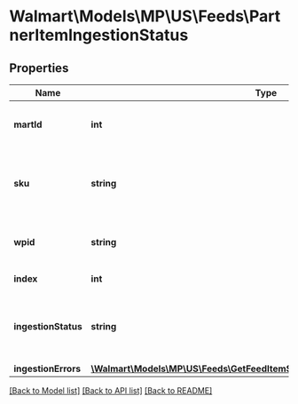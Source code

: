 # Walmart\Models\MP\US\Feeds\PartnerItemIngestionStatus

## Properties

Name | Type | Description | Notes
------------ | ------------- | ------------- | -------------
**martId** | **int** | Mart ID that a user or seller uses for a marketplace | [optional]
**sku** | **string** | An arbitrary alphanumeric unique ID, seller-specified, identifying each item. | [optional]
**wpid** | **string** | An alphanumeric product ID, generated by Walmart | [optional]
**index** | **int** | index of items in the feed | [optional]
**ingestionStatus** | **string** | Can be one of the following: DATA_ERROR, SYSTEM_ERROR, TIMEOUT_ERROR, or INPROGRESS |
**ingestionErrors** | [**\Walmart\Models\MP\US\Feeds\GetFeedItemStatus200ResponseIngestionErrors**](GetFeedItemStatus200ResponseIngestionErrors.md) |  | [optional]


[[Back to Model list]](./) [[Back to API list]](../../../../../README.md#supported-apis) [[Back to README]](../../../../../README.md)
